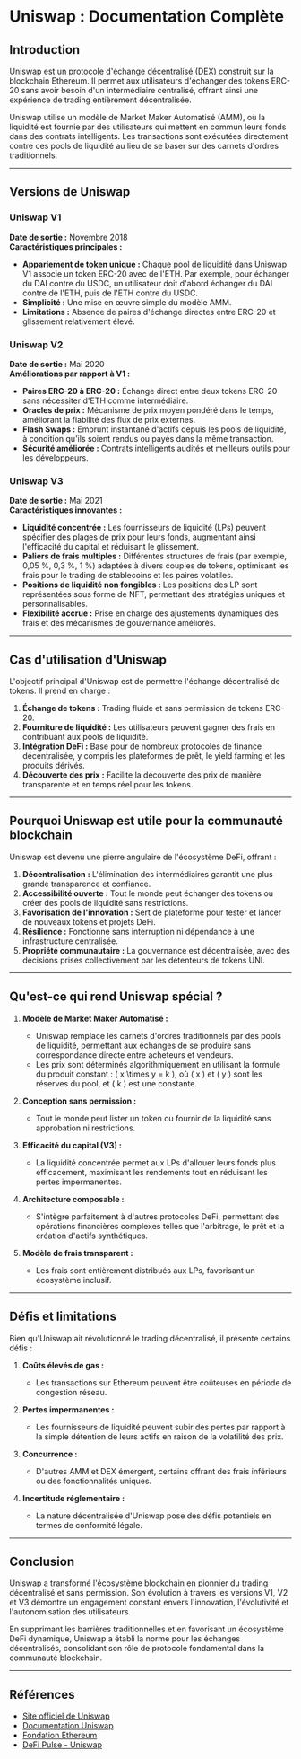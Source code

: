 # Uniswap : Documentation Complète

## Introduction
Uniswap est un protocole d'échange décentralisé (DEX) construit sur la blockchain Ethereum. Il permet aux utilisateurs d'échanger des tokens ERC-20 sans avoir besoin d'un intermédiaire centralisé, offrant ainsi une expérience de trading entièrement décentralisée.

Uniswap utilise un modèle de Market Maker Automatisé (AMM), où la liquidité est fournie par des utilisateurs qui mettent en commun leurs fonds dans des contrats intelligents. Les transactions sont exécutées directement contre ces pools de liquidité au lieu de se baser sur des carnets d'ordres traditionnels.

---

## Versions de Uniswap

### Uniswap V1
**Date de sortie :** Novembre 2018  
**Caractéristiques principales :**
- **Appariement de token unique :** Chaque pool de liquidité dans Uniswap V1 associe un token ERC-20 avec de l'ETH. Par exemple, pour échanger du DAI contre du USDC, un utilisateur doit d'abord échanger du DAI contre de l'ETH, puis de l'ETH contre du USDC.
- **Simplicité :** Une mise en œuvre simple du modèle AMM.
- **Limitations :** Absence de paires d'échange directes entre ERC-20 et glissement relativement élevé.

### Uniswap V2
**Date de sortie :** Mai 2020  
**Améliorations par rapport à V1 :**
- **Paires ERC-20 à ERC-20 :** Échange direct entre deux tokens ERC-20 sans nécessiter d'ETH comme intermédiaire.
- **Oracles de prix :** Mécanisme de prix moyen pondéré dans le temps, améliorant la fiabilité des flux de prix externes.
- **Flash Swaps :** Emprunt instantané d'actifs depuis les pools de liquidité, à condition qu'ils soient rendus ou payés dans la même transaction.
- **Sécurité améliorée :** Contrats intelligents audités et meilleurs outils pour les développeurs.

### Uniswap V3
**Date de sortie :** Mai 2021  
**Caractéristiques innovantes :**
- **Liquidité concentrée :** Les fournisseurs de liquidité (LPs) peuvent spécifier des plages de prix pour leurs fonds, augmentant ainsi l'efficacité du capital et réduisant le glissement.
- **Paliers de frais multiples :** Différentes structures de frais (par exemple, 0,05 %, 0,3 %, 1 %) adaptées à divers couples de tokens, optimisant les frais pour le trading de stablecoins et les paires volatiles.
- **Positions de liquidité non fongibles :** Les positions des LP sont représentées sous forme de NFT, permettant des stratégies uniques et personnalisables.
- **Flexibilité accrue :** Prise en charge des ajustements dynamiques des frais et des mécanismes de gouvernance améliorés.

---

## Cas d'utilisation d'Uniswap
L'objectif principal d'Uniswap est de permettre l'échange décentralisé de tokens. Il prend en charge :

1. **Échange de tokens :** Trading fluide et sans permission de tokens ERC-20.
2. **Fourniture de liquidité :** Les utilisateurs peuvent gagner des frais en contribuant aux pools de liquidité.
3. **Intégration DeFi :** Base pour de nombreux protocoles de finance décentralisée, y compris les plateformes de prêt, le yield farming et les produits dérivés.
4. **Découverte des prix :** Facilite la découverte des prix de manière transparente et en temps réel pour les tokens.

---

## Pourquoi Uniswap est utile pour la communauté blockchain
Uniswap est devenu une pierre angulaire de l'écosystème DeFi, offrant :

1. **Décentralisation :** L'élimination des intermédiaires garantit une plus grande transparence et confiance.
2. **Accessibilité ouverte :** Tout le monde peut échanger des tokens ou créer des pools de liquidité sans restrictions.
3. **Favorisation de l'innovation :** Sert de plateforme pour tester et lancer de nouveaux tokens et projets DeFi.
4. **Résilience :** Fonctionne sans interruption ni dépendance à une infrastructure centralisée.
5. **Propriété communautaire :** La gouvernance est décentralisée, avec des décisions prises collectivement par les détenteurs de tokens UNI.

---

## Qu'est-ce qui rend Uniswap spécial ?

1. **Modèle de Market Maker Automatisé :**
   - Uniswap remplace les carnets d'ordres traditionnels par des pools de liquidité, permettant aux échanges de se produire sans correspondance directe entre acheteurs et vendeurs.
   - Les prix sont déterminés algorithmiquement en utilisant la formule du produit constant : \( x \times y = k \), où \( x \) et \( y \) sont les réserves du pool, et \( k \) est une constante.

2. **Conception sans permission :**
   - Tout le monde peut lister un token ou fournir de la liquidité sans approbation ni restrictions.

3. **Efficacité du capital (V3) :**
   - La liquidité concentrée permet aux LPs d'allouer leurs fonds plus efficacement, maximisant les rendements tout en réduisant les pertes impermanentes.

4. **Architecture composable :**
   - S'intègre parfaitement à d'autres protocoles DeFi, permettant des opérations financières complexes telles que l'arbitrage, le prêt et la création d'actifs synthétiques.

5. **Modèle de frais transparent :**
   - Les frais sont entièrement distribués aux LPs, favorisant un écosystème inclusif.

---

## Défis et limitations
Bien qu'Uniswap ait révolutionné le trading décentralisé, il présente certains défis :

1. **Coûts élevés de gas :**
   - Les transactions sur Ethereum peuvent être coûteuses en période de congestion réseau.

2. **Pertes impermanentes :**
   - Les fournisseurs de liquidité peuvent subir des pertes par rapport à la simple détention de leurs actifs en raison de la volatilité des prix.

3. **Concurrence :**
   - D'autres AMM et DEX émergent, certains offrant des frais inférieurs ou des fonctionnalités uniques.

4. **Incertitude réglementaire :**
   - La nature décentralisée d'Uniswap pose des défis potentiels en termes de conformité légale.

---

## Conclusion
Uniswap a transformé l'écosystème blockchain en pionnier du trading décentralisé et sans permission. Son évolution à travers les versions V1, V2 et V3 démontre un engagement constant envers l'innovation, l'évolutivité et l'autonomisation des utilisateurs.

En supprimant les barrières traditionnelles et en favorisant un écosystème DeFi dynamique, Uniswap a établi la norme pour les échanges décentralisés, consolidant son rôle de protocole fondamental dans la communauté blockchain.

---

## Références
- [Site officiel de Uniswap](https://uniswap.org)
- [Documentation Uniswap](https://docs.uniswap.org)
- [Fondation Ethereum](https://ethereum.org)
- [DeFi Pulse - Uniswap](https://defipulse.com/uniswap)
